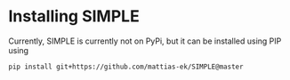 # Installing SIMPLE

Currently, SIMPLE is currently not on PyPi, but it can be installed using PIP using 



```
pip install git+https://github.com/mattias-ek/SIMPLE@master
```
